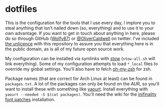 # dotfiles

This is the configuration for the tools that I use every day, I implore you to steal anything that isn't nailed down (so, everything) and to use it to your own advantage. If you want to get in touch about anything in here, please do so through GitHub ([Wolfy87][]) or [@OliverCaldwell][] on twitter. I've included [the unlicence][] with this repository to assure you that everything here is in the public domain, as is all of my future open source work.

My configuration can be installed via symlinks with [stow][] (`stow-all.sh` will link everything). Some of my configuration attempts to load `*_local` files to override my global settings. You'll also have to fetch [oh-my-zsh][] for zsh.

Package names (that are correct for Arch Linux at least) can be found in `packages.txt`. A lot of the packages can only be found on the AUR, so you'll want to install these with something like [yaourt][]. Install everything with `yaourt --needed -S $(cat packages)`. You'll need the wiki for the [inifinality font patches][infinality] installation.

[Wolfy87]: https://github.com/Wolfy87
[@OliverCaldwell]: https://twitter.com/OliverCaldwell
[the unlicence]: http://unlicense.org/
[stow]: http://www.gnu.org/software/stow/
[oh-my-zsh]: http://ohmyz.sh/
[yaourt]: https://aur.archlinux.org/packages/yaourt/
[infinality]: https://wiki.archlinux.org/index.php/Infinality
